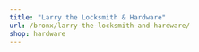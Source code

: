 ```yaml
---
title: "Larry the Locksmith & Hardware"
url: /bronx/larry-the-locksmith-and-hardware/
shop: hardware
---
```

